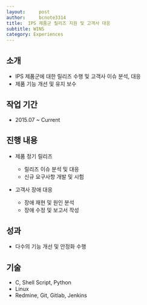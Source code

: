 ```yaml
---
layout:     post
author:     bcnote3314
title: 	IPS 제품군 릴리즈 지원 및 고객사 대응
subtitle: WINS
category: Experiences
---
```


## 소개

* IPS 제품군에 대한 릴리즈 수행 및 고객사 이슈 분석, 대응
* 제품 기능 개선 및 유지 보수
    
  
## 작업 기간

* 2015.07 ~ Current
  
  
## 진행 내용

* 제품 정기 릴리즈
  * 릴리즈 이슈 분석 및 대응
  * 신규 요구사항 개발 및 시험

* 고객사 장애 대응
  * 장애 재현 및 원인 분석
  * 장애 수정 및 보고서 작성
  
    
## 성과

* 다수의 기능 개선 및 안정화 수행
   
  
## 기술

* C, Shell Script, Python
* Linux
* Redmine, Git, Gitlab, Jenkins

